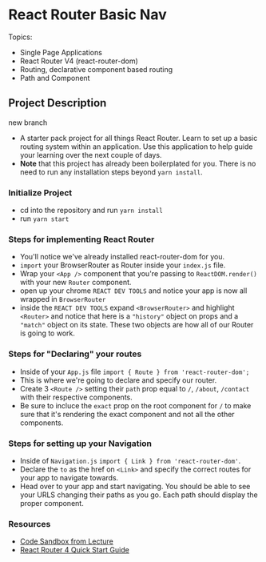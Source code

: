 # React Router Basic Nav

Topics:

* Single Page Applications
* React Router V4 (react-router-dom)
* Routing, declarative component based routing
* Path and Component

## Project Description
new branch
* A starter pack project for all things React Router. Learn to set up a basic routing system within an application. Use this application to help guide your learning over the next couple of days.
* **Note** that this project has already been boilerplated for you. There is no need to run any installation steps beyond `yarn install`.

### Initialize Project

* cd into the repository and run `yarn install`
* run `yarn start`

### Steps for implementing React Router

* You'll notice we've already installed react-router-dom for you.
* `import` your BrowserRouter as Router inside your `index.js` file.
* Wrap your `<App />` component that you're passing to `ReactDOM.render()` with your new `Router` component.
* open up your chrome `REACT DEV TOOLS` and notice your app is now all wrapped in `BrowserRouter`
* inside the `REACT DEV TOOLS` expand `<BrowserRouter>` and highlight `<Router>` and notice that here is a `"history"` object on props and a `"match"` object on its state. These two objects are how all of our Router is going to work. 

### Steps for "Declaring" your routes

* Inside of your `App.js` file `import { Route } from 'react-router-dom';`
* This is where we're going to declare and specify our router.
* Create 3 `<Route />` setting their `path` prop equal to `/`, `/about`, `/contact` with their respective components.
* Be sure to incluce the `exact` prop on the root component for `/` to make sure that it's rendering the exact component and not all the other components.

### Steps for setting up your Navigation

* Inside of `Navigation.js` `import { Link } from 'react-router-dom'`.
* Declare the `to` as the href on `<Link>` and specify the correct routes for your app to navigate towards.
* Head over to your app and start navigating. You should be able to see your URLS changing their paths as you go. Each path should display the proper component. 

### Resources

* [Code Sandbox from Lecture](https://codesandbox.io/s/n58oqgwmP)
* [React Router 4 Quick Start Guide](https://reacttraining.com/react-router/web/guides/quick-start)
